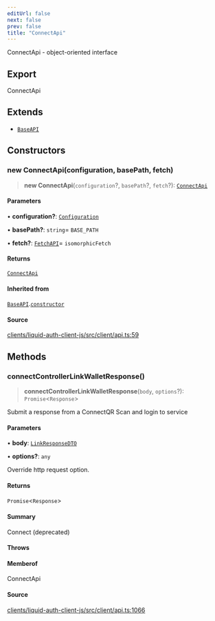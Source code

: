 ```yaml
---
editUrl: false
next: false
prev: false
title: "ConnectApi"
---
```


ConnectApi - object-oriented interface

## Export

ConnectApi

## Extends

- [`BaseAPI`](/reference/typescript/auth/client/classes/baseapi/)

## Constructors

### new ConnectApi(configuration, basePath, fetch)

> **new ConnectApi**(`configuration`?, `basePath`?, `fetch`?): [`ConnectApi`](/reference/typescript/auth/client/classes/connectapi/)

#### Parameters

• **configuration?**: [`Configuration`](/reference/typescript/auth/client/classes/configuration/)

• **basePath?**: `string`= `BASE_PATH`

• **fetch?**: [`FetchAPI`](/reference/typescript/auth/client/interfaces/fetchapi/)= `isomorphicFetch`

#### Returns

[`ConnectApi`](/reference/typescript/auth/client/classes/connectapi/)

#### Inherited from

[`BaseAPI`](/reference/typescript/auth/client/classes/baseapi/).[`constructor`](/reference/typescript/auth/client/classes/baseapi/#constructors)

#### Source

[clients/liquid-auth-client-js/src/client/api.ts:59](https://github.com/algorandfoundation/liquid-auth/blob/cec82e963bc03c2622fd80036d3c488643177b1a/clients/liquid-auth-client-js/src/client/api.ts#L59)

## Methods

### connectControllerLinkWalletResponse()

> **connectControllerLinkWalletResponse**(`body`, `options`?): `Promise`\<`Response`\>

Submit a response from a ConnectQR Scan and login to service

#### Parameters

• **body**: [`LinkResponseDTO`](/reference/typescript/auth/client/interfaces/linkresponsedto/)

• **options?**: `any`

Override http request option.

#### Returns

`Promise`\<`Response`\>

#### Summary

Connect (deprecated)

#### Throws

#### Memberof

ConnectApi

#### Source

[clients/liquid-auth-client-js/src/client/api.ts:1066](https://github.com/algorandfoundation/liquid-auth/blob/cec82e963bc03c2622fd80036d3c488643177b1a/clients/liquid-auth-client-js/src/client/api.ts#L1066)

